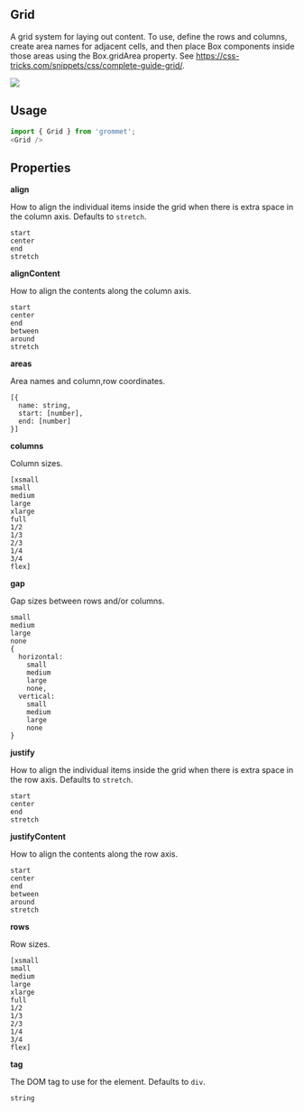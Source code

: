 ## Grid
A grid system for laying out content. To use, define the
rows and columns, create area names for adjacent cells, and then
place Box components inside those areas using the Box.gridArea property.
See https://css-tricks.com/snippets/css/complete-guide-grid/.

[![](https://codesandbox.io/static/img/play-codesandbox.svg)](https://codesandbox.io/s/github/grommet/grommet-site?initialpath=grid&amp;module=%2Fscreens%2FGrid.js)
## Usage

```javascript
import { Grid } from 'grommet';
<Grid />
```

## Properties

**align**

How to align the individual items inside the grid when there is extra
space in the column axis. Defaults to `stretch`.

```
start
center
end
stretch
```

**alignContent**

How to align the contents along the column axis.

```
start
center
end
between
around
stretch
```

**areas**

Area names and column,row coordinates.

```
[{
  name: string,
  start: [number],
  end: [number]
}]
```

**columns**

Column sizes.

```
[xsmall
small
medium
large
xlarge
full
1/2
1/3
2/3
1/4
3/4
flex]
```

**gap**

Gap sizes between rows and/or columns.

```
small
medium
large
none
{
  horizontal: 
    small
    medium
    large
    none,
  vertical: 
    small
    medium
    large
    none
}
```

**justify**

How to align the individual items inside the grid when there is extra
space in the row axis. Defaults to `stretch`.

```
start
center
end
stretch
```

**justifyContent**

How to align the contents along the row axis.

```
start
center
end
between
around
stretch
```

**rows**

Row sizes.

```
[xsmall
small
medium
large
xlarge
full
1/2
1/3
2/3
1/4
3/4
flex]
```

**tag**

The DOM tag to use for the element. Defaults to `div`.

```
string
```
  